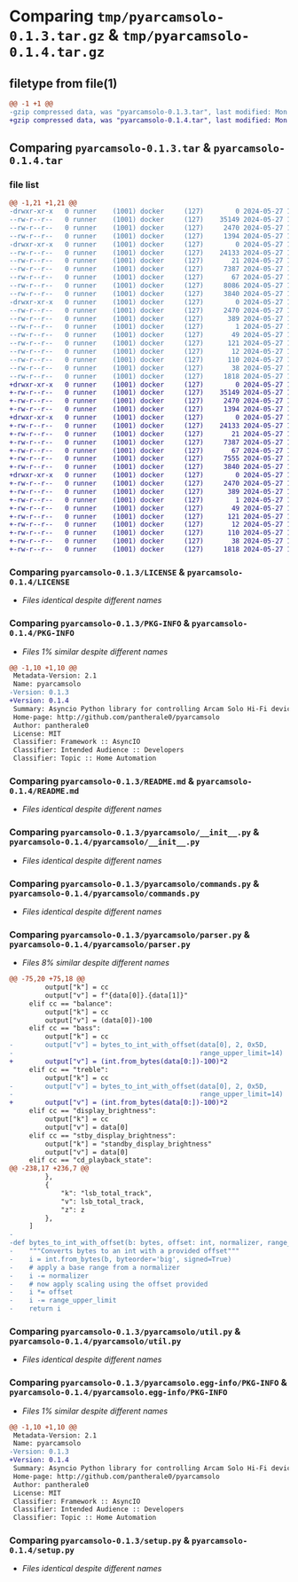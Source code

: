 # Comparing `tmp/pyarcamsolo-0.1.3.tar.gz` & `tmp/pyarcamsolo-0.1.4.tar.gz`

## filetype from file(1)

```diff
@@ -1 +1 @@
-gzip compressed data, was "pyarcamsolo-0.1.3.tar", last modified: Mon May 27 18:32:33 2024, max compression
+gzip compressed data, was "pyarcamsolo-0.1.4.tar", last modified: Mon May 27 18:52:59 2024, max compression
```

## Comparing `pyarcamsolo-0.1.3.tar` & `pyarcamsolo-0.1.4.tar`

### file list

```diff
@@ -1,21 +1,21 @@
-drwxr-xr-x   0 runner    (1001) docker     (127)        0 2024-05-27 18:32:33.993342 pyarcamsolo-0.1.3/
--rw-r--r--   0 runner    (1001) docker     (127)    35149 2024-05-27 18:32:10.000000 pyarcamsolo-0.1.3/LICENSE
--rw-r--r--   0 runner    (1001) docker     (127)     2470 2024-05-27 18:32:33.993342 pyarcamsolo-0.1.3/PKG-INFO
--rw-r--r--   0 runner    (1001) docker     (127)     1394 2024-05-27 18:32:10.000000 pyarcamsolo-0.1.3/README.md
-drwxr-xr-x   0 runner    (1001) docker     (127)        0 2024-05-27 18:32:33.989342 pyarcamsolo-0.1.3/pyarcamsolo/
--rw-r--r--   0 runner    (1001) docker     (127)    24133 2024-05-27 18:32:10.000000 pyarcamsolo-0.1.3/pyarcamsolo/__init__.py
--rw-r--r--   0 runner    (1001) docker     (127)       21 2024-05-27 18:32:10.000000 pyarcamsolo-0.1.3/pyarcamsolo/_version.py
--rw-r--r--   0 runner    (1001) docker     (127)     7387 2024-05-27 18:32:10.000000 pyarcamsolo-0.1.3/pyarcamsolo/commands.py
--rw-r--r--   0 runner    (1001) docker     (127)       67 2024-05-27 18:32:10.000000 pyarcamsolo-0.1.3/pyarcamsolo/params.py
--rw-r--r--   0 runner    (1001) docker     (127)     8086 2024-05-27 18:32:10.000000 pyarcamsolo-0.1.3/pyarcamsolo/parser.py
--rw-r--r--   0 runner    (1001) docker     (127)     3840 2024-05-27 18:32:10.000000 pyarcamsolo-0.1.3/pyarcamsolo/util.py
-drwxr-xr-x   0 runner    (1001) docker     (127)        0 2024-05-27 18:32:33.989342 pyarcamsolo-0.1.3/pyarcamsolo.egg-info/
--rw-r--r--   0 runner    (1001) docker     (127)     2470 2024-05-27 18:32:33.000000 pyarcamsolo-0.1.3/pyarcamsolo.egg-info/PKG-INFO
--rw-r--r--   0 runner    (1001) docker     (127)      389 2024-05-27 18:32:33.000000 pyarcamsolo-0.1.3/pyarcamsolo.egg-info/SOURCES.txt
--rw-r--r--   0 runner    (1001) docker     (127)        1 2024-05-27 18:32:33.000000 pyarcamsolo-0.1.3/pyarcamsolo.egg-info/dependency_links.txt
--rw-r--r--   0 runner    (1001) docker     (127)       49 2024-05-27 18:32:33.000000 pyarcamsolo-0.1.3/pyarcamsolo.egg-info/entry_points.txt
--rw-r--r--   0 runner    (1001) docker     (127)      121 2024-05-27 18:32:33.000000 pyarcamsolo-0.1.3/pyarcamsolo.egg-info/requires.txt
--rw-r--r--   0 runner    (1001) docker     (127)       12 2024-05-27 18:32:33.000000 pyarcamsolo-0.1.3/pyarcamsolo.egg-info/top_level.txt
--rw-r--r--   0 runner    (1001) docker     (127)      110 2024-05-27 18:32:10.000000 pyarcamsolo-0.1.3/pyproject.toml
--rw-r--r--   0 runner    (1001) docker     (127)       38 2024-05-27 18:32:33.993342 pyarcamsolo-0.1.3/setup.cfg
--rw-r--r--   0 runner    (1001) docker     (127)     1818 2024-05-27 18:32:10.000000 pyarcamsolo-0.1.3/setup.py
+drwxr-xr-x   0 runner    (1001) docker     (127)        0 2024-05-27 18:52:59.687801 pyarcamsolo-0.1.4/
+-rw-r--r--   0 runner    (1001) docker     (127)    35149 2024-05-27 18:52:34.000000 pyarcamsolo-0.1.4/LICENSE
+-rw-r--r--   0 runner    (1001) docker     (127)     2470 2024-05-27 18:52:59.687801 pyarcamsolo-0.1.4/PKG-INFO
+-rw-r--r--   0 runner    (1001) docker     (127)     1394 2024-05-27 18:52:34.000000 pyarcamsolo-0.1.4/README.md
+drwxr-xr-x   0 runner    (1001) docker     (127)        0 2024-05-27 18:52:59.687801 pyarcamsolo-0.1.4/pyarcamsolo/
+-rw-r--r--   0 runner    (1001) docker     (127)    24133 2024-05-27 18:52:34.000000 pyarcamsolo-0.1.4/pyarcamsolo/__init__.py
+-rw-r--r--   0 runner    (1001) docker     (127)       21 2024-05-27 18:52:34.000000 pyarcamsolo-0.1.4/pyarcamsolo/_version.py
+-rw-r--r--   0 runner    (1001) docker     (127)     7387 2024-05-27 18:52:34.000000 pyarcamsolo-0.1.4/pyarcamsolo/commands.py
+-rw-r--r--   0 runner    (1001) docker     (127)       67 2024-05-27 18:52:34.000000 pyarcamsolo-0.1.4/pyarcamsolo/params.py
+-rw-r--r--   0 runner    (1001) docker     (127)     7555 2024-05-27 18:52:34.000000 pyarcamsolo-0.1.4/pyarcamsolo/parser.py
+-rw-r--r--   0 runner    (1001) docker     (127)     3840 2024-05-27 18:52:34.000000 pyarcamsolo-0.1.4/pyarcamsolo/util.py
+drwxr-xr-x   0 runner    (1001) docker     (127)        0 2024-05-27 18:52:59.687801 pyarcamsolo-0.1.4/pyarcamsolo.egg-info/
+-rw-r--r--   0 runner    (1001) docker     (127)     2470 2024-05-27 18:52:59.000000 pyarcamsolo-0.1.4/pyarcamsolo.egg-info/PKG-INFO
+-rw-r--r--   0 runner    (1001) docker     (127)      389 2024-05-27 18:52:59.000000 pyarcamsolo-0.1.4/pyarcamsolo.egg-info/SOURCES.txt
+-rw-r--r--   0 runner    (1001) docker     (127)        1 2024-05-27 18:52:59.000000 pyarcamsolo-0.1.4/pyarcamsolo.egg-info/dependency_links.txt
+-rw-r--r--   0 runner    (1001) docker     (127)       49 2024-05-27 18:52:59.000000 pyarcamsolo-0.1.4/pyarcamsolo.egg-info/entry_points.txt
+-rw-r--r--   0 runner    (1001) docker     (127)      121 2024-05-27 18:52:59.000000 pyarcamsolo-0.1.4/pyarcamsolo.egg-info/requires.txt
+-rw-r--r--   0 runner    (1001) docker     (127)       12 2024-05-27 18:52:59.000000 pyarcamsolo-0.1.4/pyarcamsolo.egg-info/top_level.txt
+-rw-r--r--   0 runner    (1001) docker     (127)      110 2024-05-27 18:52:34.000000 pyarcamsolo-0.1.4/pyproject.toml
+-rw-r--r--   0 runner    (1001) docker     (127)       38 2024-05-27 18:52:59.687801 pyarcamsolo-0.1.4/setup.cfg
+-rw-r--r--   0 runner    (1001) docker     (127)     1818 2024-05-27 18:52:34.000000 pyarcamsolo-0.1.4/setup.py
```

### Comparing `pyarcamsolo-0.1.3/LICENSE` & `pyarcamsolo-0.1.4/LICENSE`

 * *Files identical despite different names*

### Comparing `pyarcamsolo-0.1.3/PKG-INFO` & `pyarcamsolo-0.1.4/PKG-INFO`

 * *Files 1% similar despite different names*

```diff
@@ -1,10 +1,10 @@
 Metadata-Version: 2.1
 Name: pyarcamsolo
-Version: 0.1.3
+Version: 0.1.4
 Summary: Asyncio Python library for controlling Arcam Solo Hi-Fi devices via RS232 ser2net bridge.
 Home-page: http://github.com/pantherale0/pyarcamsolo
 Author: pantherale0
 License: MIT
 Classifier: Framework :: AsyncIO
 Classifier: Intended Audience :: Developers
 Classifier: Topic :: Home Automation
```

### Comparing `pyarcamsolo-0.1.3/README.md` & `pyarcamsolo-0.1.4/README.md`

 * *Files identical despite different names*

### Comparing `pyarcamsolo-0.1.3/pyarcamsolo/__init__.py` & `pyarcamsolo-0.1.4/pyarcamsolo/__init__.py`

 * *Files identical despite different names*

### Comparing `pyarcamsolo-0.1.3/pyarcamsolo/commands.py` & `pyarcamsolo-0.1.4/pyarcamsolo/commands.py`

 * *Files identical despite different names*

### Comparing `pyarcamsolo-0.1.3/pyarcamsolo/parser.py` & `pyarcamsolo-0.1.4/pyarcamsolo/parser.py`

 * *Files 8% similar despite different names*

```diff
@@ -75,20 +75,18 @@
         output["k"] = cc
         output["v"] = f"{data[0]}.{data[1]}"
     elif cc == "balance":
         output["k"] = cc
         output["v"] = (data[0])-100
     elif cc == "bass":
         output["k"] = cc
-        output["v"] = bytes_to_int_with_offset(data[0], 2, 0x5D,
-                                               range_upper_limit=14)
+        output["v"] = (int.from_bytes(data[0:])-100)*2
     elif cc == "treble":
         output["k"] = cc
-        output["v"] = bytes_to_int_with_offset(data[0], 2, 0x5D,
-                                               range_upper_limit=14)
+        output["v"] = (int.from_bytes(data[0:])-100)*2
     elif cc == "display_brightness":
         output["k"] = cc
         output["v"] = data[0]
     elif cc == "stby_display_brightness":
         output["k"] = "standby_display_brightness"
         output["v"] = data[0]
     elif cc == "cd_playback_state":
@@ -238,17 +236,7 @@
         },
         {
             "k": "lsb_total_track",
             "v": lsb_total_track,
             "z": z
         },
     ]
-
-def bytes_to_int_with_offset(b: bytes, offset: int, normalizer, range_upper_limit: int):
-    """Converts bytes to an int with a provided offset"""
-    i = int.from_bytes(b, byteorder='big', signed=True)
-    # apply a base range from a normalizer
-    i -= normalizer
-    # now apply scaling using the offset provided
-    i *= offset
-    i -= range_upper_limit
-    return i
```

### Comparing `pyarcamsolo-0.1.3/pyarcamsolo/util.py` & `pyarcamsolo-0.1.4/pyarcamsolo/util.py`

 * *Files identical despite different names*

### Comparing `pyarcamsolo-0.1.3/pyarcamsolo.egg-info/PKG-INFO` & `pyarcamsolo-0.1.4/pyarcamsolo.egg-info/PKG-INFO`

 * *Files 1% similar despite different names*

```diff
@@ -1,10 +1,10 @@
 Metadata-Version: 2.1
 Name: pyarcamsolo
-Version: 0.1.3
+Version: 0.1.4
 Summary: Asyncio Python library for controlling Arcam Solo Hi-Fi devices via RS232 ser2net bridge.
 Home-page: http://github.com/pantherale0/pyarcamsolo
 Author: pantherale0
 License: MIT
 Classifier: Framework :: AsyncIO
 Classifier: Intended Audience :: Developers
 Classifier: Topic :: Home Automation
```

### Comparing `pyarcamsolo-0.1.3/setup.py` & `pyarcamsolo-0.1.4/setup.py`

 * *Files identical despite different names*

